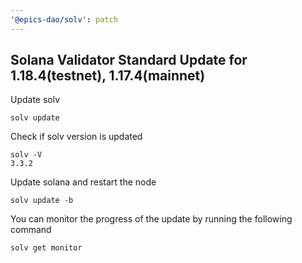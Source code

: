 ```yaml
---
'@epics-dao/solv': patch
---
```


## Solana Validator Standard Update for 1.18.4(testnet), 1.17.4(mainnet)

Update solv

```
solv update
```

Check if solv version is updated

```
solv -V
3.3.2
```

Update solana and restart the node

```
solv update -b
```

You can monitor the progress of the update by running the following command

```
solv get monitor
```

